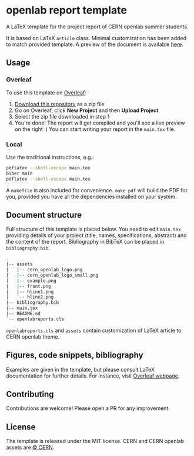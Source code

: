 # openlab report template

A LaTeX template for the project report of CERN openlab summer students.

It is based on LaTeX `article` class. Minimal customization has been added to match provided template. A preview of the document is available [here](preview.pdf).

## Usage

### Overleaf

To use this template on [Overleaf](https://www.overleaf.com):

1. [Download this repository](https://github.com/avivace/openlab-report-template/archive/refs/heads/main.zip) as a zip file
2. Go on Overleaf, click **New Project** and then **Upload Project**
3. Select the zip file downloaded in step 1
4. You're done! The report will get compiled and you'll see a live preview on the right :) You can start writing your report in the `main.tex` file.

### Local

Use the traditional instructions, e.g.:

```bash
pdflatex --shell-escape main.tex
biber main
pdflatex --shell-escape main.tex
```

A `makefile` is also included for convenience. `make pdf` will build the PDF for you, provided you have all the dependencies installed on your system.

## Document structure

Full structure of this template is placed below. You need to edit `main.tex` providing details of your project (title, names, specifications, abstract) and the content of the report. Bibliography in BibTeX can be placed in `bibliography.bib`.

```bash
.
|-- assets
|   |-- cern_openlab_logo.png
|   |-- cern_openlab_logo_small.png
|   |-- example.png
|   |-- front.png
|   |-- hline1.png
|   `-- hline2.png
|-- bibliography.bib
|-- main.tex
|-- README.md
`-- openlabreports.cls
```

`openlabreports.cls` and `assets` contain customization of LaTeX article to CERN openlab theme.


## Figures, code snippets, bibliography

Examples are given in the template, but please consult LaTeX documentation for further details. For instance, visit [Overleaf webpage](https://www.overleaf.com/learn/latex/Creating_a_document_in_LaTeX).

## Contributing

Contributions are welcome! Please open a PR for any improvement.

## License

The template is released under the MIT license. CERN and CERN openlab assets are [© CERN](https://copyright.web.cern.ch/). 
